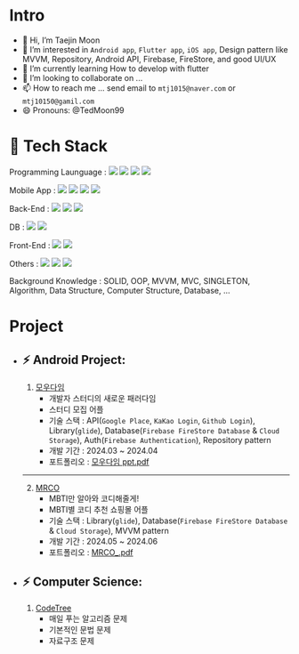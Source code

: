 # Intro
- 👋 Hi, I’m Taejin Moon
- 👀 I’m interested in `Android app`, `Flutter app`, `iOS app`, Design pattern like MVVM, Repository, Android API, Firebase, FireStore, and good UI/UX
- 🌱 I’m currently learning How to develop with flutter
- 💞️ I’m looking to collaborate on ...
- 📫 How to reach me ... send email to `mtj1015@naver.com` or `mtj10150@gamil.com`
- 😄 Pronouns: @TedMoon99

# 🌱 Tech Stack
Programming Launguage : <img src="https://img.shields.io/badge/Kotlin-7F52FF?style=for-the-badge&logo=Kotlin&logoColor=white"> <img src="https://img.shields.io/badge/Dart-0175C2?style=for-the-badge&logo=Dart&logoColor=white"> <img src="https://img.shields.io/badge/Python-3776AB?style=for-the-badge&logo=Python&logoColor=white"> <img src="https://img.shields.io/badge/Java Script-F7DF1E?style=for-the-badge&logo=JavaScript&logoColor=white">

Mobile App : <img src="https://img.shields.io/badge/Flutter-02569B?style=for-the-badge&logo=Flutter&logoColor=white"> <img src="https://img.shields.io/badge/Android-34A853?style=for-the-badge&logo=Android&logoColor=white"> <img src="https://img.shields.io/badge/Android Studio-3DDC84?style=for-the-badge&logo=AndroidStudio&logoColor=white"> <img src="https://img.shields.io/badge/Firebase-DD2C00?style=for-the-badge&logo=Firebase&logoColor=white"> 

Back-End : <img src="https://img.shields.io/badge/Spring-6DB33F?style=for-the-badge&logo=Spring&logoColor=white"> <img src="https://img.shields.io/badge/Spring Boot-6DB33F?style=for-the-badge&logo=Spring Boot&logoColor=white"> <img src="https://img.shields.io/badge/Node.js-5FA04E?style=for-the-badge&logo=Node.js&logoColor=white">

DB : <img src="https://img.shields.io/badge/MySQL-4479A1?style=for-the-badge&logo=MySQL&logoColor=white"> <img src="https://img.shields.io/badge/SQLite-003B57?style=for-the-badge&logo=SQLite&logoColor=white"> 

Front-End : <img src="https://img.shields.io/badge/HTML-E34F26?style=for-the-badge&logo=HTML&logoColor=white"> <img src="https://img.shields.io/badge/CSS3-1572B6?style=for-the-badge&logo=CSS3 &logoColor=white">

Others : <img src="https://img.shields.io/badge/Figma-F24E1E?style=for-the-badge&logo=Figma&logoColor=white"> <img src="https://img.shields.io/badge/GitHub-181717?style=for-the-badge&logo=GitHub&logoColor=white"> <img src="https://img.shields.io/badge/Git-F05032?style=for-the-badge&logo=Git&logoColor=white">

Background Knowledge : SOLID, OOP, MVVM, MVC, SINGLETON, Algorithm, Data Structure, Computer Structure, Database, ...

# Project
- ⚡ Android Project:
  ---
  
  1. [모우다임](https://github.com/TedMoon99/modigm-project)
     - 개발자 스터디의 새로운 패러다임
     - 스터디 모집 어플
     - 기술 스택 : API(`Google Place`, `KaKao Login`, `Github Login`), Library(`glide`), Database(`Firebase FireStore Database` & `Cloud Storage`), Auth(`Firebase Authentication`), Repository pattern
     - 개발 기간 : 2024.03 ~ 2024.04
     - 포트폴리오 : [모우다임 ppt.pdf](https://github.com/user-attachments/files/16598147/ppt.pdf)
    
     
  ---
  2. [MRCO](https://github.com/TedMoon99/FinalProject-ShoppingMallService-team4)
     - MBTI만 알아와 코디해줄게!
     - MBTI별 코디 추천 쇼핑몰 어플
     - 기술 스택 : Library(`glide`), Database(`Firebase FireStore Database` & `Cloud Storage`), MVVM pattern
     - 개발 기간 : 2024.05 ~ 2024.06
     - 포트폴리오 : [MRCO_.pdf](https://github.com/user-attachments/files/16598146/MRCO_.pdf)

- ⚡ Computer Science:
  ---

  1. [CodeTree](https://github.com/TedMoon99/codetree-TILs)
     - 매일 푸는 알고리즘 문제
     - 기본적인 문법 문제
     - 자료구조 문제
